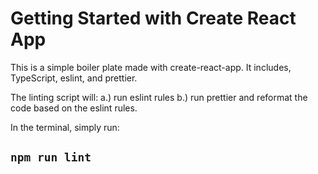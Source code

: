 # Getting Started with Create React App

This is a simple boiler plate made with create-react-app.
It includes, TypeScript, eslint, and prettier.

The linting script will:
a.) run eslint rules
b.) run prettier and reformat the code based on the eslint rules.

In the terminal, simply run:

## `npm run lint`
